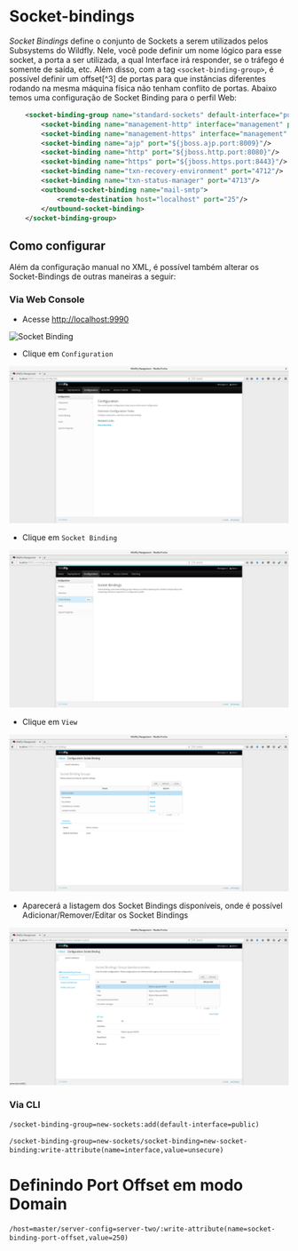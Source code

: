 # Socket-bindings

_Socket Bindings_ define o conjunto de Sockets a serem utilizados pelos Subsystems do Wildfly. Nele, você pode definir um nome lógico para esse socket, a porta a ser utilizada, a qual Interface irá responder, se o tráfego é somente de saída, etc. Além disso, com a tag `<socket-binding-group>`, é possível definir um offset[^3] de portas para que instâncias diferentes rodando na mesma máquina física não tenham conflito de portas. Abaixo temos uma configuração de Socket Binding para o perfil Web:

```xml
    <socket-binding-group name="standard-sockets" default-interface="public" port-offset="${jboss.socket.binding.port-offset:0}">
        <socket-binding name="management-http" interface="management" port="${jboss.management.http.port:9990}"/>
        <socket-binding name="management-https" interface="management" port="${jboss.management.https.port:9993}"/>
        <socket-binding name="ajp" port="${jboss.ajp.port:8009}"/>
        <socket-binding name="http" port="${jboss.http.port:8080}"/>
        <socket-binding name="https" port="${jboss.https.port:8443}"/>
        <socket-binding name="txn-recovery-environment" port="4712"/>
        <socket-binding name="txn-status-manager" port="4713"/>
        <outbound-socket-binding name="mail-smtp">
            <remote-destination host="localhost" port="25"/>
        </outbound-socket-binding>
    </socket-binding-group>
```

## Como configurar

Além da configuração manual no XML, é possível também alterar os Socket-Bindings de outras maneiras a seguir:

### Via Web Console

* Acesse [http://localhost:9990](http://localhost:9990)

![Socket Binding](../../images/socket-binding-1.png)

* Clique em `Configuration`

![Socket Binding](../../images/socket-binding-2.png)

* Clique em `Socket Binding`

![Socket Binding](../../images/socket-binding-3.png)

* Clique em `View`

![Socket Binding](../../images/socket-binding-4.png)

* Aparecerá a listagem dos Socket Bindings disponíveis, onde é possível Adicionar/Remover/Editar os Socket Bindings

![Socket Binding](../../images/socket-binding-5.png)

### Via CLI

```
/socket-binding-group=new-sockets:add(default-interface=public)
```

```
/socket-binding-group=new-sockets/socket-binding=new-socket-binding:write-attribute(name=interface,value=unsecure)
```

# Definindo Port Offset em modo Domain

```
/host=master/server-config=server-two/:write-attribute(name=socket-binding-port-offset,value=250)
```